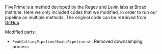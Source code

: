 FivePrime is a method devloped by the Regev and Levin labs at Broad Institute. Here we only included codes that we modified, in order to run our pipeline on multiple methods. The original code can be retrieved from [GitHub](https://github.com/seanken/FivePrime).

Modified parts:
* `PeakCallingPipeline/SmallPipeline.sh`: Removed downsamping process
